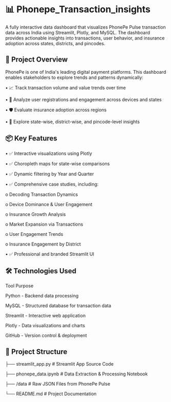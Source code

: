 # 📊 Phonepe_Transaction_insights

A fully interactive data dashboard that visualizes PhonePe Pulse transaction data across India using Streamlit, Plotly, and MySQL. The dashboard provides actionable insights into transactions, user behavior, and insurance adoption across states, districts, and pincodes.


🧠 Project Overview
---------------------------------

PhonePe is one of India's leading digital payment platforms. This dashboard enables stakeholders to explore trends and patterns dynamically:

•	📈 Track transaction volume and value trends over time

•	👤 Analyze user registrations and engagement across devices and states

•	🛡 Evaluate insurance adoption across regions

•	📍 Explore state-wise, district-wise, and pincode-level insights


📦 Key Features
------------------------------

•	✅ Interactive visualizations using Plotly

•	✅ Choropleth maps for state-wise comparisons

•	✅ Dynamic filtering by Year and Quarter

•	✅ Comprehensive case studies, including:

o	Decoding Transaction Dynamics

o	Device Dominance & User Engagement

o	Insurance Growth Analysis

o	Market Expansion via Transactions

o	User Engagement Trends

o	Insurance Engagement by District

•	✅ Professional and branded Streamlit UI


🛠 Technologies Used
-------------------------------

Tool	            Purpose

Python  -    	Backend data processing

MySQL	  -    Structured database for transaction data

Streamlit   - 	Interactive web application

Plotly	  -   Data visualizations and charts

GitHub	  -    Version control & deployment


📁 Project Structure
-------------------------------------------------

├── streamlit_app.py          # Streamlit App Source Code

├── phonepe_data.ipynb        # Data Extraction & Processing Notebook

├── /data                     # Raw JSON Files from PhonePe Pulse

└── README.md                 # Project Documentation









